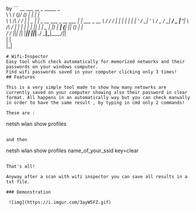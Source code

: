 by ``` __          ___  __ _   _____                           _             
 \ \        / (_)/ _(_) |_   _|                         | |            
  \ \  /\  / / _| |_ _    | |  _ __  ___ _ __   ___  ___| |_ ___  _ __ 
   \ \/  \/ / | |  _| |   | | | '_ \/ __| '_ \ / _ \/ __| __/ _ \| '__|
    \  /\  /  | | | | |  _| |_| | | \__ | |_) |  __| (__| || (_) | |   
     \/  \/   |_|_| |_| |_____|_| |_|___| .__/ \___|\___|\__\___/|_|   
                                        | |                            
                                        |_|                            
```
# Wifi-Inspector
Easy tool which check automatically for memorized networks and their passwords on your windows computer.
Find wifi passwords saved in your computer clicking only 3 times!
## Features

This is a very simple tool made to show how many netowrks are currently saved on your computer showing also their password in clear format. All happens in an automatically way but you can check manually in order to have the same result , by typing in cmd only 2 commands!

These are :

```
netsh wlan show profiles
```

and then 

```
netsh wlan show profiles name_of_your_ssid key=clear
```

That's all!

Anyway after a scan with wifi inspector you can save all results in a txt file.

### Demonstration

 ![img](https://i.imgur.com/3ayW5FZ.gif)
